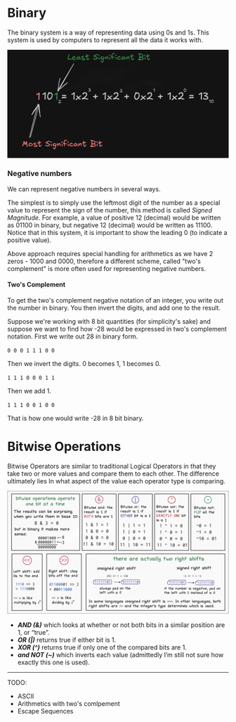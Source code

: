 # Binary

The binary system is a way of representing data using 0s and 1s. This system is used by computers to represent all the data it works with. 

![bytes](./assets/binary.png)

### Negative numbers

We can represent negative numbers in several ways. 

The simplest is to simply use the leftmost digit of the number as a special value to represent the sign of the number, this method is called _Signed Magnitude_. For example, a value of positive 12 (decimal) would be written as 01100 in binary, but negative 12 (decimal) would be written as 11100. Notice that in this system, it is important to show the leading 0 (to indicate a positive value).

Above approach requires special handling for arithmetics as we have 2 zeros - 1000 and 0000, therefore a different scheme, called "two's complement" is more often used for representing negative numbers.

#### Two's Complement

To get the two's complement negative notation of an integer, you write out the number in binary. You then invert the digits, and add one to the result.

Suppose we're working with 8 bit quantities (for simplicity's sake) and suppose we want to find how -28 would be expressed in two's complement notation. First we write out 28 in binary form.

`0 0 0 1 1 1 0 0`

Then we invert the digits. 0 becomes 1, 1 becomes 0.

`1 1 1 0 0 0 1 1`

Then we add 1.

`1 1 1 0 0 1 0 0`

That is how one would write -28 in 8 bit binary.

# Bitwise Operations

Bitwise Operators are similar to traditional Logical Operators in that they take two or more values and compare them to each other. The difference ultimately lies In what aspect of the value each operator type is comparing.

![repr](./assets/bitwise.png)

- ***AND (&)*** which looks at whether or not both bits in a similar position are 1, or “true”.
- ***OR (|)*** returns true if either bit is 1.
- ***XOR (^)*** returns true if only one of the compared bits are 1.
- ***and NOT (~)*** which inverts each value (admittedly I’m still not sure how exactly this one is used).

---
TODO:

- ASCII
- Arithmetics with two's comlpement
- Escape Sequences